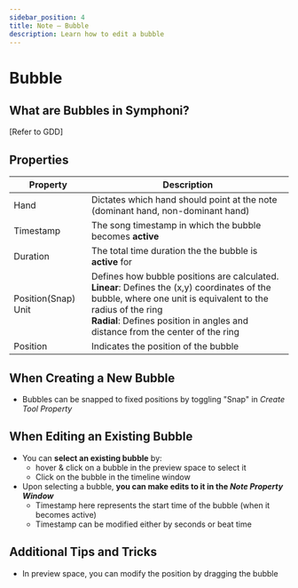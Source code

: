 ```yaml
---
sidebar_position: 4
title: Note — Bubble
description: Learn how to edit a bubble
---
```


# Bubble

[//]: # (## Bubble Preview Time Window)

[//]: # ()
[//]: # (The Bubble Preview Time Window refers to the amount of time the bubble preview shows up before becoming _active_ to detect player input. The Bubble Preview Time Window is equivalent to 50% of the **Note Preview Time** dictated in the Setup tab. The longer the **Note Preview Time**, the slower the preview visual indicator closes in.. and the shorter the **Note Preview Time**, the faster the preview visual indicator becomes.)

[//]: # ()
[//]: # (**Note:** when in an _active_ state, the bubble registers player input)

## What are Bubbles in Symphoni?
[Refer to GDD]

## Properties

| Property            | Description                                                                                                                                                                                                                                          |
|---------------------|------------------------------------------------------------------------------------------------------------------------------------------------------------------------------------------------------------------------------------------------------|
| Hand                | Dictates which hand should point at the note (dominant hand, non-dominant hand)                                                                                                                                                                      |
| Timestamp           | The song timestamp in which the bubble becomes **active**                                                                                                                                                                                            |
| Duration            | The total time duration the the bubble is **active** for                                                                                                                                                                                             |
| Position(Snap) Unit | Defines how bubble positions are calculated.<br/>**Linear**: Defines the (x,y) coordinates of the bubble, where one unit is equivalent to the radius of the ring<br/>**Radial**: Defines position in angles and distance from the center of the ring |
| Position            | Indicates the position of the bubble                                                                                                                                                                                                                 |


## When Creating a New Bubble
- Bubbles can be snapped to fixed positions by toggling "Snap" in _Create Tool Property_

## When Editing an Existing Bubble
- You can **select an existing bubble** by:
  - hover & click on a bubble in the preview space to select it
  - Click on the bubble in the timeline window
- Upon selecting a bubble, **you can make edits to it in the _Note Property Window_**
  - Timestamp here represents the start time of the bubble (when it becomes active)
  - Timestamp can be modified either by seconds or beat time

## Additional Tips and Tricks
- In preview space, you can modify the position by dragging the bubble